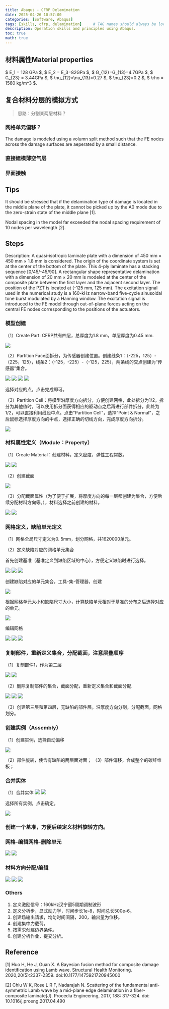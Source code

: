 ```yaml
---
title: Abaqus - CFRP Delamination
date: 2025-04-26 10:57:00
categories: [Software, Abaqus]
tags: [skills, cfrp, delamination]     # TAG names should always be lowercase
description: Operation skills and principles using Abaqus.
toc: true
math: true
---
```


## 材料属性Material properties
$ E_1 = 128 GPa $, $ E_2 = E_3=82GPa $, $ G_{12}=G_{13}=4.7GPa $,  $ G_{23} = 3.44GPa $,  $ \nu_{12}=\nu_{13}=0.27 $,  $ \nu_{23}=0.2 $,  $ \rho = 1560 kg/m^3 $.

## 复合材料分层的模拟方式

> 思路：分割某两层材料？

### 网格单元偏移？

The damage is modeled using a volumn split method such that the FE nodes across the damage surfaces are aeperated by a small distance.

### 直接建模薄空气层

### 界面接触

## Tips

It should be stressed that if the delamination type of damage is located in the middle plane of the plate, it cannot be picked up by the A0 mode due to the zero-strain state of the middle plane [1]. 

Nodal spacing in the model far exceeded the nodal spacing requirement of 10 nodes per wavelength [2]. 

## Steps

Description: A quasi-isotropic laminate plate with a dimension of 450 mm × 450 mm × 1.8 mm is considered. The origin of the coordinate system is set at the center of the bottom of the plate. This 4-ply laminate has a stacking sequence [0/45/-45/90]. A rectangular shape representative delamination with a dimension of 20 mm × 20 mm is modeled at the center of the composite plate between the first layer and the adjacent second layer. The position of the PZT is located at (-125 mm, 125 mm). The excitation signal used in the numerical study is a 160-kHz narrow-band five-cycle sinusoidal tone burst modulated by a Hanning window. The excitation signal is introduced to the FE model through out-of-plane forces acting on the central FE nodes corresponding to the positions of the actuators.

### 模型创建
（1）Create Part: CFRP共有四层，总厚度为1.8 mm，单层厚度为0.45 mm.

![](../assets/images/20250705002_cfrp_de1.png)

（2）Partition Face面拆分，为传感器创建位置。创建线条1：（-225，125）-（225，125），线条2：（-125，-225）-（-125，225），两条线的交点创建为“传感器”集合。

![](../assets/images/20250705002_cfrp_de2.png)
![](../assets/images/20250705002_cfrp_de3.png)
![](../assets/images/20250705002_cfrp_de4.png)
![](../assets/images/20250705002_cfrp_de5.png)

选择对应的点，点击完成即可。

（3）Partition Cell：将模型沿厚度方向拆分，方便创建网格，此处拆分为1/2。拆分为其他值时，可以使用拆分面获得相应的驱动点之后再进行部件拆分，此处为1/2，可以直接利用线段中点。点击“Partition Cell”，选择“Point & Normal”，之后鼠标选择厚度方向的中点，选择正确的切线方向，完成厚度方向拆分。

![](../assets/images/20250705002_cfrp_de6.png)

### 材料属性定义（Module：Property）

（1）Create Material：创建材料，定义密度，弹性工程常数。

![](../assets/images/20250705002_cfrp_de7.png)
![](../assets/images/20250705002_cfrp_de8.png)

（2）创建截面

![](../assets/images/20250705002_cfrp_de9.png)

（3）分配截面属性（为了便于扩展，将厚度方向的每一层都创建为集合，方便后续分配材料方向等。），材料选择之前创建的材料。

![](../assets/images/20250705002_cfrp_de10.png)
![](../assets/images/20250705002_cfrp_de11.png)

### 网格定义，缺陷单元定义
（1）网格全局尺寸定义为0. 5mm，划分网格，共1620000单元。

（2）定义缺陷对应的网格单元集合

首先创建基准（基准定义到缺陷区域的中心），方便定义缺陷时进行选择。

![](../assets/images/20250705002_cfrp_de12.png)
![](../assets/images/20250705002_cfrp_de13.png)
![](../assets/images/20250705002_cfrp_de14.png)

创建缺陷对应的单元集合，工具-集-管理器，创建

![](../assets/images/20250705002_cfrp_de15.png)

根据网格单元大小和缺陷尺寸大小，计算缺陷单元相对于基准的分布之后选择对应的单元。

![](../assets/images/20250705002_cfrp_de16.png)

编辑网格

![](../assets/images/20250705002_cfrp_de17.png)
![](../assets/images/20250705002_cfrp_de18.png)
![](../assets/images/20250705002_cfrp_de19.png)

### 复制部件，重新定义集合，分配截面，注意层叠顺序
（1）复制部件1，作为第二层

![](../assets/images/20250705002_cfrp_de20.png)
![](../assets/images/20250705002_cfrp_de21.png)

（2）删除复制部件的集合，截面分配，重新定义集合和截面分配.

![](../assets/images/20250705002_cfrp_de22.png)
![](../assets/images/20250705002_cfrp_de23.png)
![](../assets/images/20250705002_cfrp_de24.png)


（3）创建第三层和第四层，无缺陷的部件层。沿厚度方向分割，分配截面，网格划分。
### 创建实例（Assembly）
（1）创建实例，选择自动偏移

![](../assets/images/20250705002_cfrp_de25.png)

（2）部件旋转，使含有缺陷的两层面对面；
（3）部件偏移，合成整个的碳纤维板；
### 合并实体
（1）合并实体
![](../assets/images/20250705002_cfrp_de26.png)
![](../assets/images/20250705002_cfrp_de27.png)

选择所有实例，点击确定。

![](../assets/images/20250705002_cfrp_de28.png)

### 创建一个基准，方便后续定义材料旋转方向。
### 网格-编辑网格-删除单元

![](../assets/images/20250705002_cfrp_de29.png)
![](../assets/images/20250705002_cfrp_de30.png)

### 材料方向分配/编辑

![](../assets/images/20250705002_cfrp_de31.png)
![](../assets/images/20250705002_cfrp_de32.png)
![](../assets/images/20250705002_cfrp_de33.png)

### Others
1. 定义激励信号：160kHz汉宁窗5周期调制波形
2. 定义分析步，显式动力学，时间步长1e-8，时间总长500e-6。
3. 创建场输出请求，均匀时间间隔，200，输出量为位移。
4. 创建集中力载荷。
5. 按需求创建边界条件。
6. 创建分析作业，提交分析。


## Reference

[1] Huo H, He J, Guan X. A Bayesian fusion method for composite damage identification using Lamb wave. Structural Health Monitoring. 2020;20(5):2337-2359.  doi:10.1177/1475921720945000

[2] Chiu W K, Rose L R F, Nadarajah N. Scattering of the fundamental anti-symmetric Lamb wave by a mid-plane edge delamination in a fiber-composite laminate[J]. Procedia Engineering, 2017, 188: 317-324. doi: 10.1016/j.proeng.2017.04.490